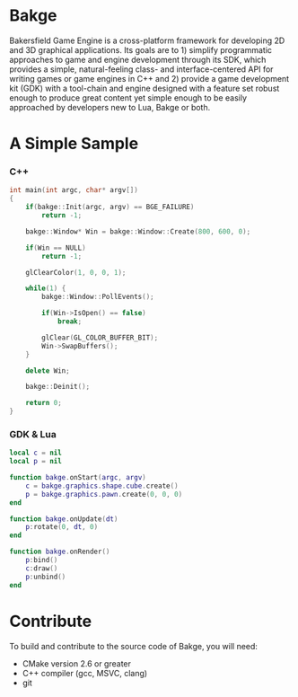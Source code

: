 Bakge
=====

Bakersfield Game Engine is a cross-platform framework for developing 2D and 3D graphical applications. Its goals are to 1) simplify programmatic approaches to game and engine development through its SDK, which provides a simple, natural-feeling class- and interface-centered API for writing games or game engines in C++ and 2) provide a game development kit (GDK) with a tool-chain and engine designed with a feature set robust enough to produce great content yet simple enough to be easily approached by developers new to Lua, Bakge or both.


A Simple Sample
===============

### C++

```cpp
int main(int argc, char* argv[])
{
    if(bakge::Init(argc, argv) == BGE_FAILURE)
        return -1;

    bakge::Window* Win = bakge::Window::Create(800, 600, 0);

    if(Win == NULL)
        return -1;

    glClearColor(1, 0, 0, 1);

    while(1) {
        bakge::Window::PollEvents();

        if(Win->IsOpen() == false)
            break;

        glClear(GL_COLOR_BUFFER_BIT);
        Win->SwapBuffers();
    }

    delete Win;

    bakge::Deinit();

    return 0;
}
```

### GDK & Lua
```lua
local c = nil
local p = nil

function bakge.onStart(argc, argv)
    c = bakge.graphics.shape.cube.create()
    p = bakge.graphics.pawn.create(0, 0, 0)
end

function bakge.onUpdate(dt)
    p:rotate(0, dt, 0)
end

function bakge.onRender()
    p:bind()
    c:draw()
    p:unbind()
end
```


Contribute
==========

To build and contribute to the source code of Bakge, you will need:

 - CMake version 2.6 or greater
 - C++ compiler (gcc, MSVC, clang)
 - git
